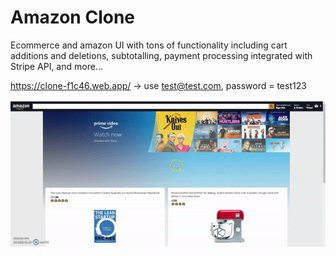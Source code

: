 # Amazon Clone

Ecommerce and amazon UI with tons of functionality including cart additions and deletions, subtotalling, payment processing integrated with Stripe API, and more...

https://clone-f1c46.web.app/ -> use test@test.com, password = test123

![example](/amazon/v1/amazon-firebase.gif)
